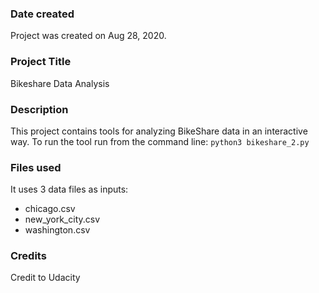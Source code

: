 ### Date created
Project was created on Aug 28, 2020.
### Project Title
Bikeshare Data Analysis 

### Description
This project contains tools for analyzing BikeShare data in an interactive way. To run the tool run from the command line:
`
python3 bikeshare_2.py 
`


### Files used
It uses 3 data files as inputs:
* chicago.csv
* new_york_city.csv
* washington.csv

### Credits
Credit to Udacity

